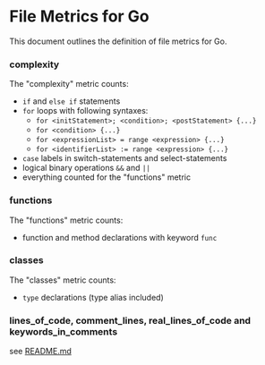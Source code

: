 # File Metrics for Go

This document outlines the definition of file metrics for Go.

### complexity

The "complexity" metric counts:

-   `if` and `else if` statements
-   `for` loops with following syntaxes:
    -   `for <initStatement>; <condition>; <postStatement> {...}`
    -   `for <condition> {...}`
    -   `for <expressionList> = range <expression> {...}`
    -   `for <identifierList> := range <expression> {...}`
-   `case` labels in switch-statements and select-statements
-   logical binary operations `&&` and `||`
-   everything counted for the "functions" metric

### functions

The "functions" metric counts:

-   function and method declarations with keyword `func`

### classes

The "classes" metric counts:

-   `type` declarations (type alias included)

### lines_of_code, comment_lines, real_lines_of_code and keywords_in_comments

see [README.md](../README.md)
